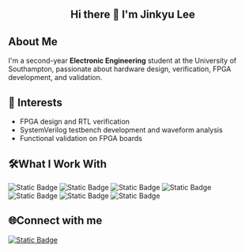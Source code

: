 <h2 align="center">Hi there 👋 I'm Jinkyu Lee</h2>


## About Me
I'm a second-year **Electronic Engineering** student at the University of Southampton, passionate about hardware design, verification, FPGA development, and validation.


## 🚀 Interests
- FPGA design and RTL verification
- SystemVerilog testbench development and waveform analysis
- Functional validation on FPGA boards

  
## 🛠What I Work With
![Static Badge](https://img.shields.io/badge/Verilog-blue)
![Static Badge](https://img.shields.io/badge/SystemVerilog-inactive) 
![Static Badge](https://img.shields.io/badge/C-purple)
![Static Badge](https://img.shields.io/badge/GTKWave-grey) 
![Static Badge](https://img.shields.io/badge/ModelSim-yellow)
![Static Badge](https://img.shields.io/badge/Vivado-green)
![Static Badge](https://img.shields.io/badge/Xilinx%20Artix--7-orange)

## 🌐Connect with me
[![Static Badge](https://img.shields.io/badge/Linkedin-blue)](https://www.linkedin.com/in/jinkyu-lee-a8541124a)


